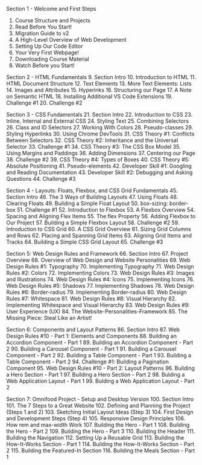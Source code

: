 Section 1 - Welcome and First Steps
1. Course Structure and Projects
2. Read Before You Start!
3. Migration Guide to v2
4. A High-Level Overview of Web Development
5. Setting Up Our Code Editor
6. Your Very First Webpage!
7. Downloading Course Material
8. Watch Before you Start!


Section 2 - HTML Fundamentals
9. Section Intro
10. Introduction to HTML
11. HTML Document Structure
12. Text Elements
13. More Text Elements: Lists
14. Images and Attributes
15. Hyperinks
16. Structuring our Page
17. A Note on Semantic HTML
18. Installing Additional VS Code Extensions
19. Challenge #1
20. Challenge #2


Section 3 - CSS Fundamentals
21. Section Intro
22. Introduction to CSS
23. Inline, Internal and External CSS
24. Styling Text
25. Combining Selectors
26. Class and ID Selectors
27. Working With Colors
28. Pseudo-classes
29. Styling Hyperlinks
30. Using Chrome DevTools
31. CSS Theory #1: Conflicts Between Selectors
32. CSS Theory #2: Inheritance and the Universal Selector
33. Challenge #1
34. CSS Theory #3: The CSS Box Model
35. Using Margins and Paddings
36. Adding Dimensions
37. Centering our Page
38. Challenge #2
39. CSS Theory #4: Types of Boxes
40. CSS Theory #5: Absolute Positioning
41. Pseudo-elements
42. Developer Skill #1: Googling and Reading Documentation
43. Developer Skill #2: Debugging and Asking Questions
44. Challenge #3


Section 4 - Layouts: Floats, Flexbox, and CSS Grid Fundamentals
45. Section Intro
46. The 3 Ways of Building Layouts
47. Using Floats
48. Clearing Floats
49. Building a Simple Float Layout
50. box-sizing: border-box
51. Challenge #1
52. Introduction to Flexbox
53. A Flexbox Overview
54. Spacing and Aligning Flex Items
55. The flex Property
56. Adding Flexbox to Our Project
57. Building a Simple Flexbox Layout
58. Challenge #2
59. Introduction to CSS Grid
60. A CSS Grid Overview
61. Sizing Grid Columns and Rows
62. Placing and Spanning Grid Items
63. Aligning Grid Items and Tracks
64. Building a Simple CSS Grid Layout
65. Challenge #3


Section 5: Web Design Rules and Framework
66. Section Intro
67. Project Overview
68. Overview of Web Design and Website Personalities
69. Web Design Rules #1: Typography
70. Implementing Typography
71. Web Design Rules #2: Colors
72. Implementing Colors
73. Web Design Rules #3: Images and Illustrations
74. Web Design Rules #4: Icons
75. Implementing Icons
76. Web Design Rules #5: Shadows
77. Implementing Shadows
78. Web Design Rules #6: Border-radius
79. Implementing Border-radius
80. Web Design Rules #7: Whitespace
81. Web Design Rules #8: Visual Hierarchy
82. Implementing Whitespace and Visual Hierarchy
83. Web Design Rules #9: User Experience (UX)
84. The Website-Personalities-Framework
85. The Missing Piece: Steal Like an Artist!


Section 6: Components and Layout Patterns
86. Section Intro
87. Web Design Rules #10 - Part 1: Elements and Components
88. Building an Accordion Component - Part 1
89. Building an Accordion Component - Part 2
90. Building a Carousel Component - Part 1
91. Building a Carousel Component - Part 2
92. Building a Table Component - Part 1
93. Building a Table Component - Part 2
94. Challenge #1: Building a Pagination Component
95. Web Design Rules #10 - Part 2: Layout Patterns
96. Building a Hero Section - Part 1
97. Building a Hero Section - Part 2
98. Bulding a Web Application Layout - Part 1
99. Bulding a Web Application Layout - Part 2


Section 7: Omnifood Project - Setup and Desktop Version
100. Section Intro
101. The 7 Steps to a Great Website
102. Defining and Planning the Project (Steps 1 and 2)
103. Sketching Initial Layout Ideas (Step 3)
104. First Design and Development Steps (Step 4)
105. Responsive Design Principles
106. How rem and max-width Work
107. Building the Hero - Part 1
108. Building the Hero - Part 2
109. Building the Hero - Part 3
110. Building the Header
111. Building the Navigation
112. Setting Up a Reusable Grid
113. Building the How-It-Works Section - Part 1
114. Building the How-It-Works Section - Part 2
115. Building the Featured-In Section
116. Building the Meals Section - Part 1
